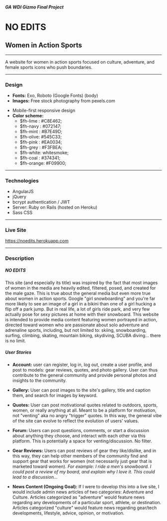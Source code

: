 
##### GA WDI Gizmo Final Project

# NO EDITS
## Women in Action Sports

---

A website for women in action sports focused on culture, adventure, and female sports icons who push boundaries.

---

### Design

* **Fonts:** Exo, Roboto (Google Fonts) (body)
* **Images:** Free stock photography from pexels.com
<!-- * **Frameworks:** -->
* Mobile-first responsive design
* **Color scheme:**
  * $fh-lime : #C8E462;
  * $fh-navy : #072147;
  * $fh-mint : #B7E49D;
  * $fh-olive: #545C33;
  * $fh-pink : #EA0034;
  * $fh-grey : #F3FBEA;
  * $fh-white: whitesmoke;
  * $fh-coal : #374341;
  * $fh-orange: #F09900;

---

### Technologies

* AngularJS
* jQuery
* bcrypt authentication / JWT
* Server: Ruby on Rails (hosted on Heroku)
* Sass CSS

---

### Live Site

https://noedits.herokuapp.com

---

### Description

##### NO EDITS

This site (and especially its title) was inspired by the fact that most images of women in the media are heavily edited, filtered, posed, and created for the male gaze. This is true about the general media but even more true about women in action sports. Google "girl snowboarding" and you're far more likely to see an image of a girl in a bikini than one of a girl hucking a flip off a park jump. But in real life, a lot of girls ride park, and very few actually pose for sexy pictures at home with their snowboard. This website is intended to provide media content featuring women portrayed in action, directed toward women who are passionate about solo adventure and adrenaline sports, including, but not limited to: skiing, snowboarding, surfing, climbing, skating, mountain biking, skydiving, SCUBA diving... there is no limit.

##### User Stories

* **Account:** user can register, log in, log out, create a user profile, and post to models: gear reviews, quotes, and photo gallery. User can thus contribute to the general community and provide personal photos and insights to the community.

* **Gallery:** User can post images to the site's gallery, title and caption them, and search for images by keyword.

* **Quotes:** User can post motivational quotes related to outdoors, sports, women, or really anything at all. Meant to be a platform for motivation, not "venting" aka no angry "trigger" quotes. In this way, the general vibe of the site can evolve to reflect the evolution of users' values.

* **Forum:** Users can post questions, comments, or start a discussion about anything they choose, and interact with each other via this platform. This is potentially a space for venting/discussion. No filter.

* **Gear Reviews:** Users can post reviews of gear they like/dislike, and in this way, they can help other members of the community find and support gear that works for women (not necessarily just gear that is marketed toward women). *For example: I ride a men's snowboard. I could post a review of my board, and explain why I love it. This could lead to a discussion...*

* **News Content (Ongoing Goal):** If I were to develop this into a live site, I would include admin news articles of two categories: Adventure and Culture. Articles categorized as "adventure" would feature news regarding any developments of a particular sport, athlete, or destination. Articles categorized "culture" would feature news regarding gear/tech developments, lifestyle, advice, opinion, or motivation.

